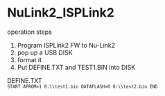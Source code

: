 # NuLink2_ISPLink2
operation steps
1. Program ISPLink2 FW to Nu-Link2 
1. pop up a USB DISK 
1. format it
1. Put DEFINE.TXT and TEST1.BIN into DISK  

DEFINE.TXT  
<code>`
    START
    APROM=1
    0:\\test1.bin
    DATAFLASH=0
    0:\\test2.bin
    END
`</code>
